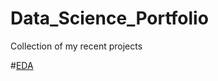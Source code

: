 # Data_Science_Portfolio
Collection of my recent projects

#[EDA](https://www.kaggle.com/sviatoslavlavrinchuk/titanic-eda)
